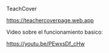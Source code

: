 TeachCover


https://teachercoverpage.web.app


Video sobre el funcionamiento basico: 

https://youtu.be/PEwxsDf_cHw

